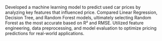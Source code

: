 Developed a machine learning model to predict used car prices by analyzing key features that influenced price. Compared Linear Regression, Decision Tree, and Random Forest models, ultimately selecting Random Forest as the most accurate based on R² and RMSE. Utilized feature engineering, data preprocessing, and model evaluation to optimize pricing predictions for real-world applications.
